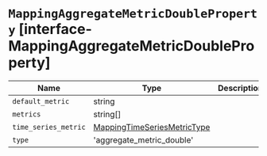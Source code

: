 # `MappingAggregateMetricDoubleProperty` [interface-MappingAggregateMetricDoubleProperty]

| Name | Type | Description |
| - | - | - |
| `default_metric` | string | &nbsp; |
| `metrics` | string[] | &nbsp; |
| `time_series_metric` | [MappingTimeSeriesMetricType](./MappingTimeSeriesMetricType.md) | &nbsp; |
| `type` | 'aggregate_metric_double' | &nbsp; |
